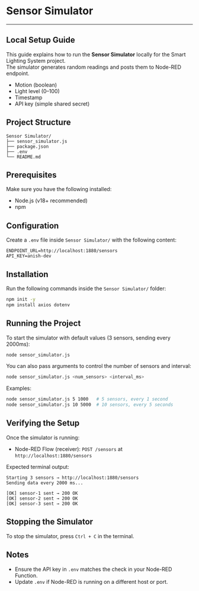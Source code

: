 # Sensor Simulator
---
## Local Setup Guide

This guide explains how to run the **Sensor Simulator** locally for the Smart Lighting System project.  
The simulator generates random readings and posts them to Node-RED endpoint.

- Motion (boolean)
- Light level (0–100)
- Timestamp
- API key (simple shared secret)

## Project Structure

```
Sensor Simulator/
├── sensor_simulator.js
├── package.json
├── .env
└── README.md
```

## Prerequisites

Make sure you have the following installed:

- Node.js (v18+ recommended)
- npm

## Configuration

Create a `.env` file inside `Sensor Simulator/` with the following content:

```env
ENDPOINT_URL=http://localhost:1880/sensors
API_KEY=anish-dev
```

## Installation

Run the following commands inside the `Sensor Simulator/` folder:

```bash
npm init -y
npm install axios dotenv
```

## Running the Project

To start the simulator with default values (3 sensors, sending every 2000ms):

```bash
node sensor_simulator.js
```

You can also pass arguments to control the number of sensors and interval:

```bash
node sensor_simulator.js <num_sensors> <interval_ms>
```

Examples:

```bash
node sensor_simulator.js 5 1000   # 5 sensors, every 1 second
node sensor_simulator.js 10 5000  # 10 sensors, every 5 seconds
```

## Verifying the Setup

Once the simulator is running:

- Node-RED Flow (receiver): `POST /sensors` at `http://localhost:1880/sensors`  

Expected terminal output:

```
Starting 3 sensors → http://localhost:1880/sensors
Sending data every 2000 ms...

[OK] sensor-1 sent → 200 OK
[OK] sensor-2 sent → 200 OK
[OK] sensor-3 sent → 200 OK
```

## Stopping the Simulator

To stop the simulator, press `Ctrl + C` in the terminal.

## Notes

- Ensure the API key in `.env` matches the check in your Node-RED Function.  
- Update `.env` if Node-RED is running on a different host or port.  